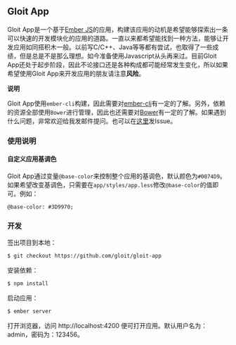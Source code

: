 ## Gloit App

Gloit App是一个基于[Ember JS](http://emberjs.com)的应用，构建该应用的动机是希望能够探索出一条可以快速的开发模块化的应用的道路。一直以来都希望能找到一种方法，能够让开发应用如同搭积木一般。以前写C/C++、Java等等都有尝试，也取得了一些成绩，但是总是不是那么理想。如今准备使用Javascript从头再来过。目前Gloit App还处于起步阶段，因此不论接口还是各种构成都可能经常发生变化，所以如果希望使用Gloit App来开发应用的朋友请注意**风险**。

**说明**

Gloit App使用`ember-cli`构建，因此需要对[ember-cli](http://iamstef.net/ember-cli/)有一定的了解。另外，依赖的资源全部使用`Bower`进行管理，因此也还需要对[Bower](http://bower.io)有一定的了解。如果遇到什么问题，非常欢迎给我发邮件提问。也可以在[这里](https://github.com/gloit/gloit-app/issues)发Issue。

### 使用说明

#### 自定义应用基调色

Gloit App通过变量`@base-color`来控制整个应用的基调色，默认颜色为`#0074D9`。如果希望改变基调色，只需要在`app/styles/app.less`修改`@base-color`的值即可。例如：

```less
@base-color: #3D9970;
```

### 开发

签出项目到本地：

```bash
$ git checkout https://github.com/gloit/gloit-app
```

安装依赖：

```bash
$ npm install
```

启动应用：

```bash
$ ember server
```

打开浏览器，访问 http://localhost:4200
便可打开应用。默认用户名为：admin，密码为：123456。
